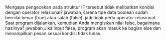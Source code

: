 Mengapa pengecekan pada struktur IF tersebut tidak melibatkan kondisi dengan operator relasional?
jawaban;Karena tipe data boolean sudah bernilai benar (true) atau salah (false), jadi tidak perlu operator relasional.
Saat program dijalankan, kemudian Anda mengisikan nilai false, bagaimana hasilnya?
jawaban;Jika input false, program akan masuk ke bagian else dan menampilkan pesan sesuai kondisi tidak lunas.
